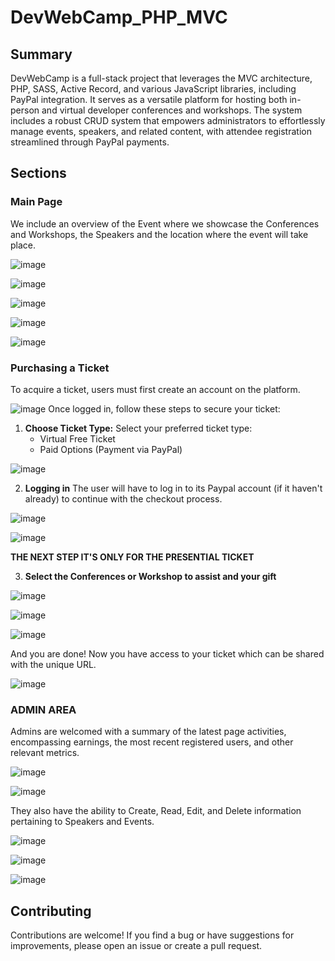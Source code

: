 # DevWebCamp_PHP_MVC

## Summary
DevWebCamp is a full-stack project that leverages the MVC architecture, PHP, SASS, Active Record,
and various JavaScript libraries, including PayPal integration. It serves as a versatile platform for
hosting both in-person and virtual developer conferences and workshops. The system includes a robust
CRUD system that empowers administrators to effortlessly manage events, speakers, and related
content, with attendee registration streamlined through PayPal payments.

## Sections
### Main Page
We include an overview of the Event where we showcase the Conferences and Workshops, the Speakers and the location where the event will take place.

![image](https://github.com/Shadowy-22/DevWebCamp_PHP_MVC/assets/119075581/195279c4-f14b-4611-92a4-5f508df54062)

![image](https://github.com/Shadowy-22/DevWebCamp_PHP_MVC/assets/119075581/ffb64aaf-e933-47b3-9e32-e2153f4833e3)

![image](https://github.com/Shadowy-22/DevWebCamp_PHP_MVC/assets/119075581/eef29328-ecd7-4235-ad7e-03c1a430fc11)

![image](https://github.com/Shadowy-22/DevWebCamp_PHP_MVC/assets/119075581/53181649-fcb2-4e5c-8bdb-72e333739ebb)

![image](https://github.com/Shadowy-22/DevWebCamp_PHP_MVC/assets/119075581/b9e78745-586c-4f15-90ab-395277b137ce)

### Purchasing a Ticket
To acquire a ticket, users must first create an account on the platform.

![image](https://github.com/Shadowy-22/DevWebCamp_PHP_MVC/assets/119075581/4c7a87cf-0f36-4d56-b9e3-f963be5fa10a)
Once logged in, follow these steps to secure your ticket:
1. **Choose Ticket Type:**
   Select your preferred ticket type:
   - Virtual Free Ticket
   - Paid Options (Payment via PayPal)

![image](https://github.com/Shadowy-22/DevWebCamp_PHP_MVC/assets/119075581/f9ca1897-75a4-4be2-beb1-1392e289d91f)

2. **Logging in**
The user will have to log in to its Paypal account (if it haven't already) to continue with the checkout process.

![image](https://github.com/Shadowy-22/DevWebCamp_PHP_MVC/assets/119075581/91d77b9b-44cb-4445-b882-e120f1074daa)

![image](https://github.com/Shadowy-22/DevWebCamp_PHP_MVC/assets/119075581/ad34aedf-f32d-43d3-825c-37ad3e1906b6)

**THE NEXT STEP IT'S ONLY FOR THE PRESENTIAL TICKET**

3. **Select the Conferences or Workshop to assist and your gift**
  
![image](https://github.com/Shadowy-22/DevWebCamp_PHP_MVC/assets/119075581/919be576-7b04-424a-b044-c103001cb774)

![image](https://github.com/Shadowy-22/DevWebCamp_PHP_MVC/assets/119075581/5df21ae0-2545-4cbb-bb55-0044b430cccb)

![image](https://github.com/Shadowy-22/DevWebCamp_PHP_MVC/assets/119075581/69cdc357-68c9-4df4-aa46-7ac36a284093)

And you are done! Now you have access to your ticket which can be shared with the unique URL.

![image](https://github.com/Shadowy-22/DevWebCamp_PHP_MVC/assets/119075581/4c56aa2c-fa64-473a-8ebb-43b595c4126c)

### **ADMIN AREA**

Admins are welcomed with a summary of the latest page activities, encompassing earnings, the most recent registered users, and other relevant metrics.

![image](https://github.com/Shadowy-22/DevWebCamp_PHP_MVC/assets/119075581/f19c41af-e9f9-4490-90ee-d999cb615688)

![image](https://github.com/Shadowy-22/DevWebCamp_PHP_MVC/assets/119075581/01cfb959-36ef-4ef8-814b-eba35f40d9c7)

They also have the ability to Create, Read, Edit, and Delete information pertaining to Speakers and Events.

![image](https://github.com/Shadowy-22/DevWebCamp_PHP_MVC/assets/119075581/5126c245-7e1c-4fb4-b298-1446a9291432)

![image](https://github.com/Shadowy-22/DevWebCamp_PHP_MVC/assets/119075581/b0206d01-7203-4a1b-84ef-6ea3052b7608)

![image](https://github.com/Shadowy-22/DevWebCamp_PHP_MVC/assets/119075581/797a4ac4-9bf2-428d-b7fe-da33c8318295)

## Contributing

Contributions are welcome! If you find a bug or have suggestions for improvements, please open an issue or create a pull request.


